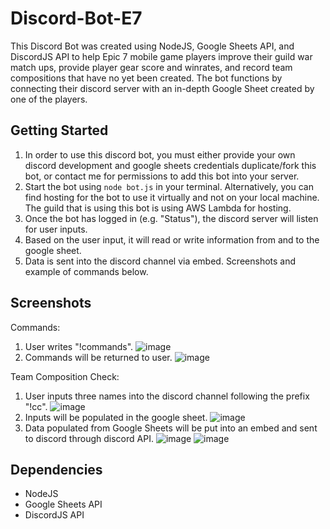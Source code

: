 # Discord-Bot-E7
This Discord Bot was created using NodeJS, Google Sheets API, and DiscordJS API to help Epic 7 mobile game players improve their guild war match ups, provide player gear score and winrates, and record team compositions that have no yet been created. The bot functions by connecting their discord server with an in-depth Google Sheet created by one of the players.

## Getting Started
1. In order to use this discord bot, you must either provide your own discord development and google sheets credentials duplicate/fork this bot, or contact me for permissions to add this bot into your server.
2. Start the bot using `node bot.js` in your terminal. Alternatively, you can find hosting for the bot to use it virtually and not on your local machine. The guild that is using this bot is using AWS Lambda for hosting.
3. Once the bot has logged in (e.g. "Status"), the discord server will listen for user inputs.
4. Based on the user input, it will read or write information from and to the google sheet.
5. Data is sent into the discord channel via embed. Screenshots and example of commands below.

## Screenshots

Commands:
1. User writes "!commands".
![image](https://user-images.githubusercontent.com/99042142/213616023-3d634ab9-44f8-4e60-9c7e-fd33583c8ee5.png)
2. Commands will be returned to user.
![image](https://user-images.githubusercontent.com/99042142/213699559-61ef5e6d-ab93-4d2d-bc56-2f7518bbb5bd.png)

Team Composition Check:
1. User inputs three names into the discord channel following the prefix "!cc".
![image](https://user-images.githubusercontent.com/99042142/213616229-2d110c15-42e6-44a7-9da1-c2a9c7652c84.png)
2. Inputs will be populated in the google sheet.
![image](https://user-images.githubusercontent.com/99042142/213617437-630649b1-22df-46fa-a051-19120786f33c.png)
4. Data populated from Google Sheets will be put into an embed and sent to discord through discord API.
![image](https://user-images.githubusercontent.com/99042142/213616816-dcb149ba-81e4-4d9b-b0fb-a3c7e4a985b7.png)
![image](https://user-images.githubusercontent.com/99042142/213616767-a18203df-33c6-4df1-99d9-82a83c4b78dd.png)



## Dependencies
- NodeJS
- Google Sheets API
- DiscordJS API
